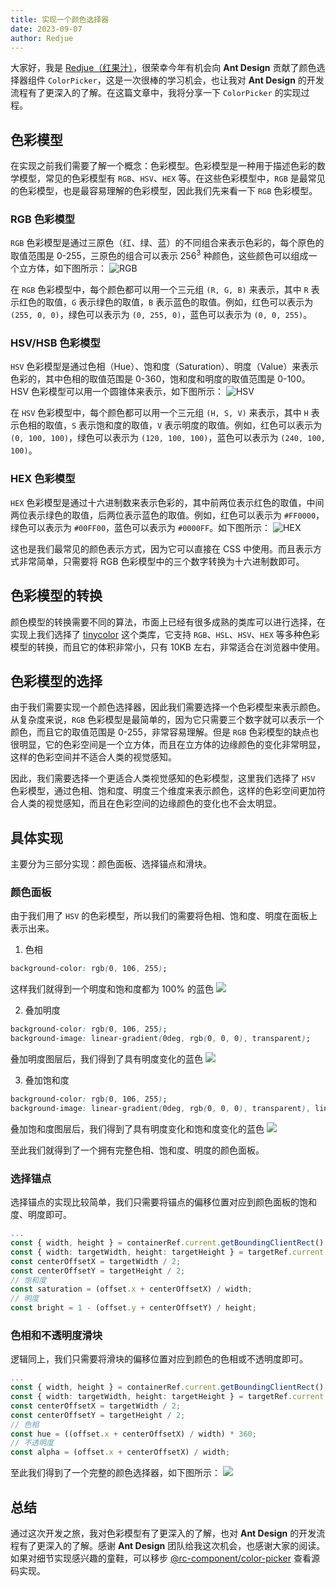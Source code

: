 ```yaml
---
title: 实现一个颜色选择器
date: 2023-09-07
author: Redjue
---
```


大家好，我是 [Redjue（红果汁）](https://github.com/Redjue)，很荣幸今年有机会向 **Ant Design** 贡献了颜色选择器组件 `ColorPicker`，这是一次很棒的学习机会，也让我对 **Ant Design** 的开发流程有了更深入的了解。在这篇文章中，我将分享一下 `ColorPicker` 的实现过程。

## 色彩模型

在实现之前我们需要了解一个概念：色彩模型。色彩模型是一种用于描述色彩的数学模型，常见的色彩模型有 `RGB`、`HSV`、`HEX` 等。在这些色彩模型中，`RGB` 是最常见的色彩模型，也是最容易理解的色彩模型，因此我们先来看一下 `RGB` 色彩模型。

### RGB 色彩模型

`RGB` 色彩模型是通过三原色（红、绿、蓝）的不同组合来表示色彩的，每个原色的取值范围是 0-255，三原色的组合可以表示 256<sup>3</sup> 种颜色，这些颜色可以组成一个立方体，如下图所示： ![RGB](https://user-images.githubusercontent.com/21119589/266228482-f1ff94b1-e7ca-40c5-8512-1bc5ab79c388.jpg)

在 `RGB` 色彩模型中，每个颜色都可以用一个三元组 `(R, G, B)` 来表示，其中 `R` 表示红色的取值，`G` 表示绿色的取值，`B` 表示蓝色的取值。例如，红色可以表示为 `(255, 0, 0)`，绿色可以表示为 `(0, 255, 0)`，蓝色可以表示为 `(0, 0, 255)`。

### HSV/HSB 色彩模型

`HSV` 色彩模型是通过色相（Hue）、饱和度（Saturation）、明度（Value）来表示色彩的，其中色相的取值范围是 0-360，饱和度和明度的取值范围是 0-100。HSV 色彩模型可以用一个圆锥体来表示，如下图所示： ![HSV](https://user-images.githubusercontent.com/21119589/266231236-d68ad9d7-9654-4bc5-8489-7cc52f2aabb1.png)

在 `HSV` 色彩模型中，每个颜色都可以用一个三元组 `(H, S, V)` 来表示，其中 `H` 表示色相的取值，`S` 表示饱和度的取值，`V` 表示明度的取值。例如，红色可以表示为 `(0, 100, 100)`，绿色可以表示为 `(120, 100, 100)`，蓝色可以表示为 `(240, 100, 100)`。

### HEX 色彩模型

`HEX` 色彩模型是通过十六进制数来表示色彩的，其中前两位表示红色的取值，中间两位表示绿色的取值，后两位表示蓝色的取值。例如，红色可以表示为 `#FF0000`，绿色可以表示为 `#00FF00`，蓝色可以表示为 `#0000FF`。如下图所示： ![HEX](https://user-images.githubusercontent.com/21119589/266235167-fa4e9362-6b97-4966-b43f-14b6f7eb62a3.png)

这也是我们最常见的颜色表示方式，因为它可以直接在 CSS 中使用。而且表示方式非常简单，只需要将 RGB 色彩模型中的三个数字转换为十六进制数即可。

## 色彩模型的转换

颜色模型的转换需要不同的算法，市面上已经有很多成熟的类库可以进行选择，在实现上我们选择了 [tinycolor](https://github.com/scttcper/tinycolor) 这个类库，它支持 `RGB`、`HSL`、`HSV`、`HEX` 等多种色彩模型的转换，而且它的体积非常小，只有 10KB 左右，非常适合在浏览器中使用。

## 色彩模型的选择

由于我们需要实现一个颜色选择器，因此我们需要选择一个色彩模型来表示颜色。从复杂度来说，`RGB` 色彩模型是最简单的，因为它只需要三个数字就可以表示一个颜色，而且它的取值范围是 0-255，非常容易理解。但是 `RGB` 色彩模型的缺点也很明显，它的色彩空间是一个立方体，而且在立方体的边缘颜色的变化非常明显，这样的色彩空间并不适合人类的视觉感知。

因此，我们需要选择一个更适合人类视觉感知的色彩模型，这里我们选择了 `HSV` 色彩模型，通过色相、饱和度、明度三个维度来表示颜色，这样的色彩空间更加符合人类的视觉感知，而且在色彩空间的边缘颜色的变化也不会太明显。

## 具体实现

主要分为三部分实现：颜色面板、选择锚点和滑块。

### 颜色面板

由于我们用了 `HSV` 的色彩模型，所以我们的需要将色相、饱和度、明度在面板上表示出来。

1. 色相

```css
background-color: rgb(0, 106, 255);
```

这样我们就得到一个明度和饱和度都为 100% 的蓝色 <img style="width:auto" src="https://user-images.githubusercontent.com/21119589/266240524-e40a2df7-c3c8-4ecc-aff9-10a4b2d645d7.png"/>

2. 叠加明度

```css
background-color: rgb(0, 106, 255);
background-image: linear-gradient(0deg, rgb(0, 0, 0), transparent);
```

叠加明度图层后，我们得到了具有明度变化的蓝色 <img style="width:auto" src="https://user-images.githubusercontent.com/21119589/266242191-e31fd6e2-675b-455c-bc98-9df3b3c8be7f.png"/>

3. 叠加饱和度

```css
background-color: rgb(0, 106, 255);
background-image: linear-gradient(0deg, rgb(0, 0, 0), transparent), linear-gradient(90deg, rgb(255, 255, 255), rgba(255, 255, 255, 0));
```

叠加饱和度图层后，我们得到了具有明度变化和饱和度变化的蓝色 <img style="width:auto" src="https://user-images.githubusercontent.com/21119589/266243231-6d682bf5-fb74-4a8e-9930-19a604d1203f.png"/>

至此我们就得到了一个拥有完整色相、饱和度、明度的颜色面板。

### 选择锚点

选择锚点的实现比较简单，我们只需要将锚点的偏移位置对应到颜色面板的饱和度、明度即可。

```ts
...
const { width, height } = containerRef.current.getBoundingClientRect();
const { width: targetWidth, height: targetHeight } = targetRef.current.getBoundingClientRect();
const centerOffsetX = targetWidth / 2;
const centerOffsetY = targetHeight / 2;
// 饱和度
const saturation = (offset.x + centerOffsetX) / width;
// 明度
const bright = 1 - (offset.y + centerOffsetY) / height;
```

### 色相和不透明度滑块

逻辑同上，我们只需要将滑块的偏移位置对应到颜色的色相或不透明度即可。

```ts
...
const { width, height } = containerRef.current.getBoundingClientRect();
const { width: targetWidth, height: targetHeight } = targetRef.current.getBoundingClientRect();
const centerOffsetX = targetWidth / 2;
const centerOffsetY = targetHeight / 2;
// 色相
const hue = ((offset.x + centerOffsetX) / width) * 360;
// 不透明度
const alpha = (offset.x + centerOffsetX) / width;
```

至此我们得到了一个完整的颜色选择器，如下图所示： <img style="width:auto" src="https://user-images.githubusercontent.com/21119589/266269086-3dacf4e6-f799-4cb1-b81a-fd4930d7063f.png"/>

## 总结

通过这次开发之旅，我对色彩模型有了更深入的了解，也对 **Ant Design** 的开发流程有了更深入的了解。感谢 **Ant Design** 团队给我这次机会，也感谢大家的阅读。如果对细节实现感兴趣的童鞋，可以移步 [@rc-component/color-picker](https://github.com/react-component/color-picker) 查看源码实现。

